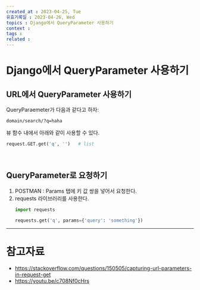 ```yaml
---
created_at : 2023-04-25, Tue
유효기록일 : 2023-04-26, Wed
topics : Django에서 QueryParameter 사용하기
context : 
tags : 
related : 
---
```

# Django에서 QueryParameter 사용하기
## URL에서 QueryParameter 사용하기  
QueryParaemeter가 다음과 같다고 하자:
```
domain/search/?q=haha
```
뷰 함수 내에서 아래와 같이 사용할 수 있다.
```python
request.GET.get('q', '')   # list
```

<br>

## QueryParameter로 요청하기
1. POSTMAN : Params 탭에 키 값 쌍을 넣어서 요청한다.
2. requests 라이브러리를 사용한다.
	```python
	import requests
	
	requests.get('q', params={'query': 'something'})
	```


---
# 참고자료
- https://stackoverflow.com/questions/150505/capturing-url-parameters-in-request-get
- https://youtu.be/c708Nf0cHrs

[^1]: